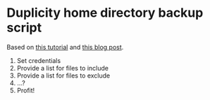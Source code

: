 # Duplicity home directory backup script

Based on [this tutorial](https://easyengine.io/tutorials/backups/duplicity-amazon-s3/) and [this blog post](http://kappataumu.com/articles/cloud-backups-duplicity-s3.html).

1. Set credentials
2. Provide a list for files to include
3. Provide a list for files to exclude
4. ...?
5. Profit!

